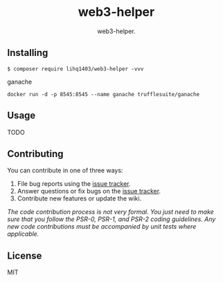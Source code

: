 <h1 align="center"> web3-helper </h1>

<p align="center"> web3-helper.</p>


## Installing

```shell
$ composer require lihq1403/web3-helper -vvv
```

ganache

```shell
docker run -d -p 8545:8545 --name ganache trufflesuite/ganache
```

## Usage

TODO

## Contributing

You can contribute in one of three ways:

1. File bug reports using the [issue tracker](https://github.com/lihq1403/web3-helper/issues).
2. Answer questions or fix bugs on the [issue tracker](https://github.com/lihq1403/web3-helper/issues).
3. Contribute new features or update the wiki.

_The code contribution process is not very formal. You just need to make sure that you follow the PSR-0, PSR-1, and PSR-2 coding guidelines. Any new code contributions must be accompanied by unit tests where applicable._

## License

MIT